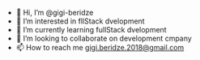 - 👋 Hi, I’m @gigi-beridze
- 👀 I’m interested in fllStack dvelopment
- 🌱 I’m currently learning fullStack dvelopment
- 💞️ I’m looking to collaborate on development cmpany
- 📫 How to reach me gigi.beridze.2018@gmail.com

<!---
gigi-beridze/gigi-beridze is a ✨ special ✨ repository because its `README.md` (this file) appears on your GitHub profile.
You can click the Preview link to take a look at your changes.
--->
